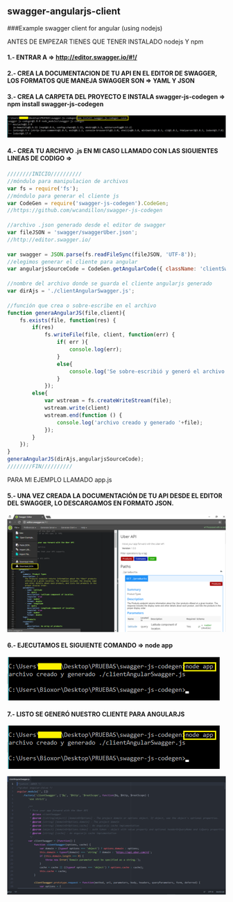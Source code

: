 ## swagger-angularjs-client
###Example swagger client for angular (using nodejs)

ANTES DE EMPEZAR TIENES QUE TENER INSTALADO nodejs Y npm

#### 1.- ENTRAR A => http://editor.swagger.io/#!/

#### 2.- CREA LA DOCUMENTACION DE TU API EN EL EDITOR DE SWAGGER, LOS FORMATOS QUE MANEJA SWAGGER SON => YAML Y JSON

#### 3.- CREA LA CARPETA DEL PROYECTO E INSTALA swagger-js-codegen => npm install swagger-js-codegen

![result firebug](https://github.com/CayetanoHerreraLuisRicardo/swagger-angularjs-client/blob/master/screenshot/2.png)

#### 4.- CREA TU ARCHIVO .js EN MI CASO LLAMADO CON LAS SIGUIENTES LINEAS DE CODIGO =>
```javascript
////////INICIO//////////
//móndulo para manipulacion de archivos
var fs = require('fs');
//móndulo para generar el cliente js
var CodeGen = require('swagger-js-codegen').CodeGen;
//https://github.com/wcandillon/swagger-js-codegen

//archivo .json generado desde el editor de swagger
var fileJSON = 'swagger/swaggerUber.json';
//http://editor.swagger.io/

var swagger = JSON.parse(fs.readFileSync(fileJSON, 'UTF-8'));
//elegimos generar el cliente para angular
var angularjsSourceCode = CodeGen.getAngularCode({ className: 'clientSwagger', swagger: swagger });

//nombre del archivo donde se guarda el cliente angularjs generado
var dirAjs = './clientAngularSwagger.js';

//función que crea o sobre-escribe en el archivo
function generaAngularJS(file,client){
	fs.exists(file, function(res) {
		if(res)
			fs.writeFile(file, client, function(err) {
				if( err ){
					console.log(err);
				}
				else{
					console.log('Se sobre-escribió y generó el archivo '+file);
				}
			});
		else{
			var wstream = fs.createWriteStream(file);
			wstream.write(client)
			wstream.end(function () {
				console.log('archivo creado y generado '+file); 
			});
		}
	});	
}
generaAngularJS(dirAjs,angularjsSourceCode);
////////FIN//////////
```
PARA MI EJEMPLO LLAMADO app.js

#### 5.- UNA VEZ CREADA LA DOCUMENTACIÓN DE TU API DESDE EL EDITOR DEL SWAGGER, LO DESCARGAMOS EN FORMATO JSON.

![download in json format](https://github.com/CayetanoHerreraLuisRicardo/swagger-angularjs-client/blob/master/screenshot/1.png)

#### 6.- EJECUTAMOS EL SIGUIENTE COMANDO => node app

![command](https://github.com/CayetanoHerreraLuisRicardo/swagger-angularjs-client/blob/master/screenshot/3.png)

#### 7.- LISTO SE GENERÓ NUESTRO CLIENTE PARA ANGULARJS

![code-angular](https://github.com/CayetanoHerreraLuisRicardo/swagger-angularjs-client/blob/master/screenshot/3.png)

![file-js-angular](https://github.com/CayetanoHerreraLuisRicardo/swagger-angularjs-client/blob/master/screenshot/4.png)
